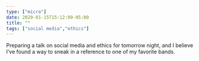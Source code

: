```yaml
---
type: ["micro"]
date: 2020-01-15T15:12:09-05:00
title: ""
tags: ["social media","ethics"]
---
```

Preparing a talk on social media and ethics for tomorrow night, and I believe I’ve found a way to sneak in a reference to one of my favorite bands.
